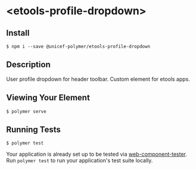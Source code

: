 # \<etools-profile-dropdown\>

## Install
`$ npm i --save @unicef-polymer/etools-profile-dropdown`

## Description
User profile dropdown for header toolbar. 
Custom element for etools apps.

## Viewing Your Element

```
$ polymer serve
```

## Running Tests

```
$ polymer test
```

Your application is already set up to be tested via [web-component-tester](https://github.com/Polymer/web-component-tester). Run `polymer test` to run your application's test suite locally.
